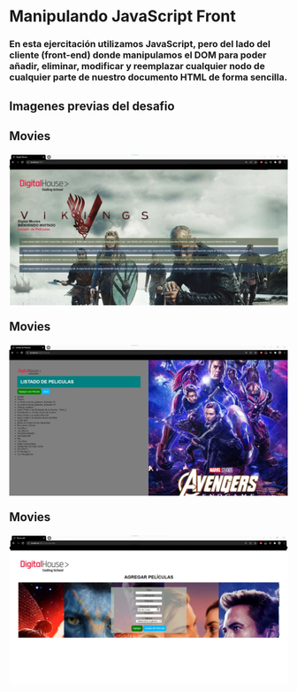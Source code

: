 # Manipulando JavaScript Front

<h3>En esta ejercitación utilizamos JavaScript, pero del lado del cliente (front-end) donde manipulamos el DOM para poder añadir, eliminar, modificar y reemplazar cualquier nodo de cualquier parte de nuestro documento HTML de forma sencilla.</h3>

<h2>Imagenes previas del desafio<h2>

<p>Movies</p>
<img src="https://github.com/victoriadaluz/Manipulando-Elementos-con-JS/blob/master/public/img/home.png">
<p>Movies</p>
<img src="https://github.com/victoriadaluz/Manipulando-Elementos-con-JS/blob/master/public/img/movies.png">
<p>Movies</p>
<img src="https://github.com/victoriadaluz/Manipulando-Elementos-con-JS/blob/master/public/img/add.png">





